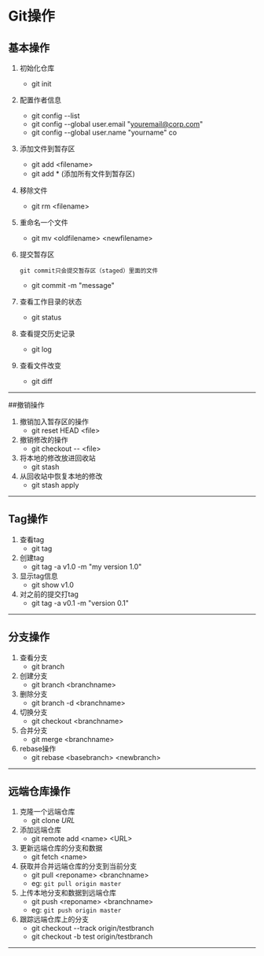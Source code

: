 # Git操作	
## 基本操作

1. 初始化仓库
	
	- git init
2. 配置作者信息
    - git config --list
	- git config --global user.email "youremail@corp.com"
	- git config --global user.name "yourname"
	co 
3. 添加文件到暂存区
	- git add \<filename\> 
	- git add * (添加所有文件到暂存区)
4. 移除文件
	- git rm \<filename\>
5. 重命名一个文件
	- git mv \<oldfilename\> \<newfilename\>
6. 提交暂存区

	`git commit只会提交暂存区（staged）里面的文件`

	- git commit -m "message"	
7. 查看工作目录的状态
	- git status
8. 查看提交历史记录
	- git log
9. 查看文件改变
	- git diff

---
##撤销操作
1. 撤销加入暂存区的操作
	- git reset HEAD \<file\>
2. 撤销修改的操作 
	- git checkout -- \<file\>
3. 将本地的修改放进回收站
	- git stash
4. 从回收站中恢复本地的修改
	- git stash apply

---
## Tag操作
1. 查看tag
	- git tag
2. 创建tag
	- git tag -a v1.0 -m "my version 1.0"
3. 显示tag信息
	- git show v1.0
4. 对之前的提交打tag
	- git tag -a v0.1 -m "version 0.1"
	
---
## 分支操作
1. 查看分支
	- git branch
2. 创建分支
	- git branch \<branchname\>
3. 删除分支
	- git branch -d \<branchname\>
4. 切换分支
	- git checkout \<branchname\>
5. 合并分支
	- git merge \<branchname\>
6. rebase操作
	- git rebase \<basebranch\> \<newbranch\>

---
## 远端仓库操作
1. 克隆一个远端仓库
	- git clone *URL*
2. 添加远端仓库
	- git remote add \<name\> \<URL\>
3. 更新远端仓库的分支和数据
	- git fetch \<name\> 
4. 获取并合并远端仓库的分支到当前分支
	- git pull \<reponame\> \<branchname\>
	- eg: `git pull origin master`
5. 上传本地分支和数据到远端仓库
	- git push \<reponame\> \<branchname\>
	- eg: `git push origin master` 
6. 跟踪远端仓库上的分支
	- git checkout --track origin/testbranch
	- git checkout -b test origin/testbranch

---